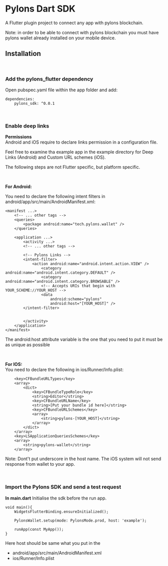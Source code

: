 # Pylons Dart SDK

A Flutter plugin project to connect any app with pylons blockchain.

Note: in order to be able to connect with pylons blockchain you must have pylons wallet already installed on your mobile device.

## **Installation**

<br>

### **Add the pylons_flutter dependency**

Open pubspec.yaml file within the app folder and add:

```
dependencies:
    pylons_sdk: ^0.0.1
```

<br>

### **Enable deep links**

**Permissions**  
Android and iOS require to declare links permission in a configuration file.

Feel free to examine tha example app in the example directory for Deep Links (Android) and Custom URL schemes (iOS).

The following steps are not Flutter specific, but platform specific.

<br>

**For Android:**

You need to declare the following intent filters in android/app/src/main/AndroidManifest.xml:

```
<manifest ...>
    <!-- ... other tags -->
    <queries>
        <package android:name="tech.pylons.wallet" />
    </queries>

    <application ...>
        <activity ...>
        <!-- ... other tags -->

        <!-- Pylons Links -->
        <intent-filter>
            <action android:name="android.intent.action.VIEW" />
                <category android:name="android.intent.category.DEFAULT" />
                <category android:name="android.intent.category.BROWSABLE" />
                <!-- Accepts URIs that begin with YOUR_SCHEME://YOUR_HOST -->
                <data
                    android:scheme="pylons"
                    android:host="[YOUR_HOST]" />
        </intent-filter>


        </activity>
    </application>
</manifest>
```

The android:host attribute variable is the one that you need to put it must be as unique as possible

<br>

**For IOS:**  
You need to declare the following in ios/Runner/Info.plist:

```
	<key>CFBundleURLTypes</key>
	<array>
		<dict>
			<key>CFBundleTypeRole</key>
			<string>Editor</string>
			<key>CFBundleURLName</key>
			<string>[Put your bundle id here]</string>
			<key>CFBundleURLSchemes</key>
			<array>
				<string>pylons-[YOUR_HOST]</string>
			</array>
		</dict>
	</array>
    <key>LSApplicationQueriesSchemes</key>
    <array>
        <string>pylons-wallet</string>
    </array>
```

Note: Dont't put underscore in the host name. The iOS system will not send response from wallet to your app.

<br>

### **Import the Pylons SDK and send a test request**

**In main.dart**
Initialise the sdk before the run app.

```
void main(){
    WidgetsFlutterBinding.ensureInitialized();

    PylonsWallet.setup(mode: PylonsMode.prod, host: 'example');

    runApp(const MyApp());
}
```

Here host should be same what you put in the

- android/app/src/main/AndroidManifest.xml
- ios/Runner/Info.plist
